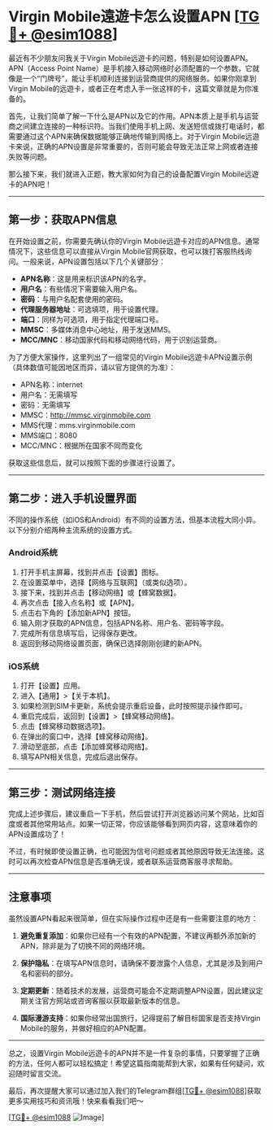 # Virgin Mobile遠遊卡怎么设置APN [[TG💪+ @esim1088](https://t.me/s/esim1088)]

最近有不少朋友问我关于Virgin Mobile远遊卡的问题，特别是如何设置APN。APN（Access Point Name）是手机接入移动网络时必须配置的一个参数，它就像是一个“门牌号”，能让手机顺利连接到运营商提供的网络服务。如果你刚拿到Virgin Mobile的远遊卡，或者正在考虑入手一张这样的卡，这篇文章就是为你准备的。

首先，让我们简单了解一下什么是APN以及它的作用。APN本质上是手机与运营商之间建立连接的一种标识符。当我们使用手机上网、发送短信或拨打电话时，都需要通过这个APN来确保数据能够正确地传输到网络上。对于Virgin Mobile远遊卡来说，正确的APN设置是非常重要的，否则可能会导致无法正常上网或者连接失败等问题。

那么接下来，我们就进入正题，教大家如何为自己的设备配置Virgin Mobile远遊卡的APN吧！

---

## 第一步：获取APN信息

在开始设置之前，你需要先确认你的Virgin Mobile远遊卡对应的APN信息。通常情况下，这些信息可以直接从Virgin Mobile官网获取，也可以拨打客服热线询问。一般来说，APN设置包括以下几个关键部分：

- **APN名称**：这是用来标识该APN的名字。
- **用户名**：有些情况下需要输入用户名。
- **密码**：与用户名配套使用的密码。
- **代理服务器地址**：可选填项，用于设置代理。
- **端口**：同样为可选项，用于指定代理端口号。
- **MMSC**：多媒体消息中心地址，用于发送MMS。
- **MCC/MNC**：移动国家代码和移动网络代码，用于识别运营商。

为了方便大家操作，这里列出了一组常见的Virgin Mobile远遊卡APN设置示例（具体数值可能因地区而异，请以官方提供的为准）：

- APN名称：internet
- 用户名：无需填写
- 密码：无需填写
- MMSC：http://mmsc.virginmobile.com
- MMS代理：mms.virginmobile.com
- MMS端口：8080
- MCC/MNC：根据所在国家不同而变化

获取这些信息后，就可以按照下面的步骤进行设置了。

---

## 第二步：进入手机设置界面

不同的操作系统（如iOS和Android）有不同的设置方法，但基本流程大同小异。以下分别介绍两种主流系统的设置方式。

### Android系统

1. 打开手机主屏幕，找到并点击【设置】图标。
2. 在设置菜单中，选择【网络与互联网】（或类似选项）。
3. 接下来，找到并点击【移动网络】或【蜂窝数据】。
4. 再次点击【接入点名称】或【APN】。
5. 点击右下角的【添加新APN】按钮。
6. 输入刚才获取的APN信息，包括APN名称、用户名、密码等字段。
7. 完成所有信息填写后，记得保存更改。
8. 返回到移动网络设置页面，确保已选择刚刚创建的新APN。

### iOS系统

1. 打开【设置】应用。
2. 进入【通用】>【关于本机】。
3. 如果检测到SIM卡更新，系统会提示重启设备，此时按照提示操作即可。
4. 重启完成后，返回到【设置】>【蜂窝移动网络】。
5. 点击【蜂窝移动数据选项】。
6. 在弹出的窗口中，选择【蜂窝移动网络】。
7. 滑动至底部，点击【添加蜂窝移动网络】。
8. 填写APN相关信息，完成后退出保存。

---

## 第三步：测试网络连接

完成上述步骤后，建议重启一下手机，然后尝试打开浏览器访问某个网站，比如百度或者其他常用站点。如果一切正常，你应该能够看到网页内容，这意味着你的APN设置成功了！

不过，有时候即使设置正确，也可能因为信号问题或者其他原因导致无法连接。这时可以再次检查APN信息是否准确无误，或者联系运营商客服寻求帮助。

---

## 注意事项

虽然设置APN看起来很简单，但在实际操作过程中还是有一些需要注意的地方：

1. **避免重复添加**：如果你已经有一个有效的APN配置，不建议再额外添加新的APN，除非是为了切换不同的网络环境。
   
2. **保护隐私**：在填写APN信息时，请确保不要泄露个人信息，尤其是涉及到用户名和密码的部分。

3. **定期更新**：随着技术的发展，运营商可能会不定期调整APN设置，因此建议定期关注官方网站或咨询客服以获取最新版本的信息。

4. **国际漫游支持**：如果你经常出国旅行，记得提前了解目标国家是否支持Virgin Mobile的服务，并做好相应的APN配置。

---

总之，设置Virgin Mobile远遊卡的APN并不是一件复杂的事情，只要掌握了正确的方法，任何人都可以轻松搞定！希望这篇指南能帮到大家，如果有任何疑问，欢迎随时留言交流。

最后，再次提醒大家可以通过加入我们的Telegram群组[[TG💪+ @esim1088](https://t.me/s/esim1088)]获取更多实用技巧和资讯哦！快来看看我们吧～

[[TG💪+ @esim1088](https://t.me/s/esim1088) ![Image](https://i.postimg.cc/4NQfJmqS/Snipaste-2025-05-13-00-14-12.png)]